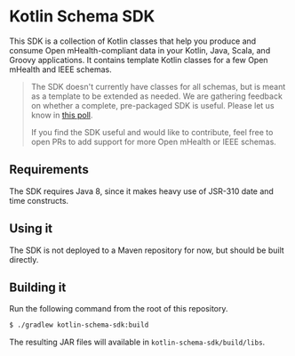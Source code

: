 # Kotlin Schema SDK
 
This SDK is a collection of Kotlin classes that help you produce and consume Open mHealth-compliant data in your Kotlin, Java, Scala, and Groovy applications. It contains template Kotlin classes for a few Open mHealth and IEEE schemas.

> The SDK doesn't currently have classes for all schemas, but is meant as a template to be extended as needed. We are gathering feedback on whether a complete, pre-packaged SDK is useful. Please let us know in [this poll](https://github.com/openmhealth/schemas/discussions/19).
> 
> If you find the SDK useful and would like to contribute, feel free to open PRs to add support for more Open mHealth or IEEE schemas.

## Requirements

The SDK requires Java 8, since it makes heavy use of JSR-310 date and time constructs.

## Using it

The SDK is not deployed to a Maven repository for now, but should be built directly.

## Building it

Run the following command from the root of this repository.

```sh 
$ ./gradlew kotlin-schema-sdk:build
```
 
The resulting JAR files will available in `kotlin-schema-sdk/build/libs`.

